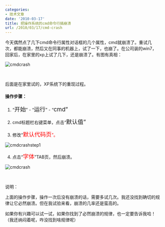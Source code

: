 ```yaml
---
categories:
- 技术文章
date: '2010-03-17'
title: 把操作系统的cmd命令行搞崩溃
url: /2010/03/17/cmd-crash
---
```



今天偶然点了几下cmd命令行属性对话框的几个属性，cmd就崩溃了。重试几次，都能崩溃，然后又在同事的机器上，试了一下，也崩了。在公司装的win7，回家后，在家里的xp上试了几下，还是崩溃了。有图有真相：

![cmdcrash](http://images.cnblogs.com/cnblogs_com/coderzh/WindowsLiveWriter/win7cmd_121D1/cmdcrash_thumb.jpg "cmdcrash") 

&nbsp;

后面是在家里试的，XP系统下的重现过程。

#### 操作步骤：

1. &#8220;<span style="font-size: 14pt;">开始</span>&#8221; - &#8220;<span style="font-size: 14pt;">运行</span>&#8221; - &#8220;<span style="font-size: 14pt;">cmd&#8221;</span>

2. cmd标题栏右键菜单，点击&#8220;<span style="font-size: 14pt;">默认值&#8221;</span>

3. 修改&#8220;<span style="font-size: 14pt; color: red;">默认代码页</span><span style="color: red;">&#8221;。</span>

![cmdcrashstep1](http://images.cnblogs.com/cnblogs_com/coderzh/WindowsLiveWriter/win7cmd_121D1/cmdcrashstep1_thumb.jpg "cmdcrashstep1")

4. 点击&#8220;<span style="font-size: 14pt; color: red;">字体</span>&#8221;TAB页，然后崩溃。

![cmdcrash](http://images.cnblogs.com/cnblogs_com/coderzh/WindowsLiveWriter/win7cmd_121D1/cmdcrash_thumb_1.jpg "cmdcrash") 

&nbsp;

说明：

上面的操作步骤，操作一次后没有崩溃的话，需要多试几次。我还没找到确切的规律让它必然崩溃。但在我试验来看，崩溃的几率还是蛮高的。

如果你有兴趣可以试一试，如果你找到了必然崩溃的规律，也一定要告诉我哈！（我还纳闷着呢，咋没找到啥规律呢）